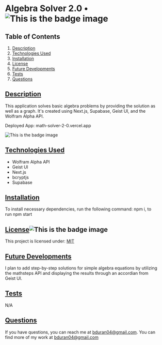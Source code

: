 

# Algebra Solver 2.0 • ![This is the badge image](https://img.shields.io/badge/license-MIT-blue.svg)

## Table of Contents

1. [Description](#description)
2. [Technologies Used](#technologies)
3. [Installation](#installation)
4. [License](#license)
5. [Future Developments](#future_developments)
6. [Tests](#tests)
7. [Questions](#questions)

## [Description](#description)
This application solves basic algebra problems by providing the solution as well as a graph.
It's created using Next.js, Supabase, Geist UI, and the Wolfram Alpha API.

Deployed App: math-solver-2-0.vercel.app

![This is the badge image](public/math_app.gif)

## [Technologies Used](#technologies)
* Wolfram Alpha API
* Geist UI
* Next.js
* bcryptjs
* Supabase

## [Installation](#installation)
To install necessary dependencies, run the following command: npm i, to run npm start

## [License](#license)![This is the badge image](https://img.shields.io/badge/license-MIT-blue.svg)
This project is licensed under:
[MIT](https://choosealicense.com/licenses/mit/)

## [Future Developments](#future_developments)
I plan to add step-by-step solutions for simple algebra equations by utilizing the mathsteps API and displaying the results through an accordian from Geist UI. 

## [Tests](#tests)
N/A

## [Questions](#questions)
If you have questions, you can reach me at bduran04@gmail.com. You can find more of my work at [bduran04@gmail.com](https://github.com/bduran04@gmail.com)


